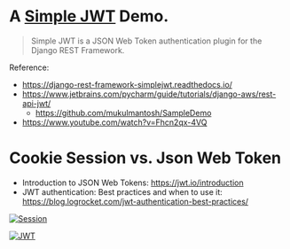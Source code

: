 # A [Simple JWT](https://github.com/jazzband/djangorestframework-simplejwt) Demo.

> Simple JWT is a JSON Web Token authentication plugin for the Django REST Framework.

Reference:
- https://django-rest-framework-simplejwt.readthedocs.io/
- https://www.jetbrains.com/pycharm/guide/tutorials/django-aws/rest-api-jwt/
    - https://github.com/mukulmantosh/SampleDemo
- https://www.youtube.com/watch?v=Fhcn2qx-4VQ


# Cookie Session vs. Json Web Token

- Introduction to JSON Web Tokens:
  https://jwt.io/introduction
- JWT authentication: Best practices and when to use it:
  https://blog.logrocket.com/jwt-authentication-best-practices/

[![Session](https://mermaid.ink/img/eyJjb2RlIjoic2VxdWVuY2VEaWFncmFtXG4gICAgcGFydGljaXBhbnQgRnJvbnQgRW5kXG4gICAgcGFydGljaXBhbnQgQmFjayBFbmRcbiAgICBGcm9udCBFbmQtPj5CYWNrIEVuZDogTG9naW4gUmVxdWVzdFxuICAgIE5vdGUgcmlnaHQgb2YgQmFjayBFbmQ6IFN0b3JlIFNlc3Npb25JRCBhbmQgaXRzIHZhbHVlIGluIFNlc3Npb25cbiAgICBCYWNrIEVuZC0-PkZyb250IEVuZDogUmVzcG9uc2UgYnJpbmcgU2Vzc2lvbklEXG4gICAgTm90ZSBsZWZ0IG9mIEZyb250IEVuZDogU3RvcmUgU2Vzc2lvbklEIEluIENvb2tpZVxuICAgIEZyb250IEVuZC0tPkJhY2sgRW5kOiBUaGUgUmVxdWVzdCBBZnRlciBMb2dpblxuICAgIEZyb250IEVuZC0-PkJhY2sgRW5kOiBUaGUgUmVxdWVzdCBCcmluZyBUb2tlblxuICAgIE5vdGUgcmlnaHQgb2YgQmFjayBFbmQ6IFZlcmlmeSB0aGF0IHRoZSBTZXNzaW9uSUQncyB2YWx1ZSBpcyB2YWxpZFxuICAgIEJhY2sgRW5kLT4-RnJvbnQgRW5kOiBSZXNwb25zZVxuICAgIEZyb250IEVuZC0-PkJhY2sgRW5kOiBTaWduIE91dCBvciBEZWxldGUgQWNjb3VudFxuICAgIE5vdGUgcmlnaHQgb2YgQmFjayBFbmQ6IFJlbW92ZSBTZXNzaW9uSUQgZnJvbSBTZXNzaW9uXG4gICAgQmFjayBFbmQtPj5Gcm9udCBFbmQ6IFJlc3BvbnNlXG4gICAgTm90ZSBsZWZ0IG9mIEZyb250IEVuZDogUmVtb3ZlIFNlc3Npb25JRCBmcm9tIGNvb2tpZSIsIm1lcm1haWQiOnsidGhlbWUiOiJkZWZhdWx0In0sInVwZGF0ZUVkaXRvciI6ZmFsc2UsImF1dG9TeW5jIjp0cnVlLCJ1cGRhdGVEaWFncmFtIjpmYWxzZX0)](https://mermaid-js.github.io/mermaid-live-editor/edit/##eyJjb2RlIjoic2VxdWVuY2VEaWFncmFtXG4gICAgcGFydGljaXBhbnQgRnJvbnQgRW5kXG4gICAgcGFydGljaXBhbnQgQmFjayBFbmRcbiAgICBGcm9udCBFbmQtPj5CYWNrIEVuZDogTG9naW4gUmVxdWVzdFxuICAgIE5vdGUgcmlnaHQgb2YgQmFjayBFbmQ6IEdlbmVyYXRlIEp3dCBUb2tlblxuICAgIEJhY2sgRW5kLT4-RnJvbnQgRW5kOiBSZXNwb25zZVxuICAgIE5vdGUgbGVmdCBvZiBGcm9udCBFbmQ6IFN0b3JlIEp3dCBUb2tlbiBJbiBMb2NhbFN0b3JhZ2VcbiAgICBGcm9udCBFbmQtLT5CYWNrIEVuZDogVGhlIFJlcXVlc3QgQWZ0ZXIgTG9naW5cbiAgICBGcm9udCBFbmQtPj5CYWNrIEVuZDogVGhlIFJlcXVlc3QgQnJpbmcgVG9rZW4gPGJyLz4gSW4gSGVhZGVyJ3MgQXV0aFxuICAgIE5vdGUgcmlnaHQgb2YgQmFjayBFbmQ6IFZlcmlmeSB0aGF0IHRoZSB0b2tlbiBpcyB2YWxpZFxuICAgIEJhY2sgRW5kLT4-RnJvbnQgRW5kOiBSZXNwb25zZVxuICAgIEZyb250IEVuZC0-PkJhY2sgRW5kOiBTaWduIE91dCBvciBEZWxldGUgQWNjb3VudFxuICAgIE5vdGUgcmlnaHQgb2YgQmFjayBFbmQ6IEFkZCB0aGUgdG9rZW4gdG8gYmxhY2tsaXN0XG4gICAgQmFjayBFbmQtPj5Gcm9udCBFbmQ6IFJlc3BvbnNlXG4gICAgTm90ZSBsZWZ0IG9mIEZyb250IEVuZDogUmVtb3ZlIHRva2VuIGZyb20gbG9jYWxTdG9yYWdlIiwibWVybWFpZCI6IntcbiAgXCJ0aGVtZVwiOiBcImRlZmF1bHRcIlxufSIsInVwZGF0ZUVkaXRvciI6ZmFsc2UsImF1dG9TeW5jIjp0cnVlLCJ1cGRhdGVEaWFncmFtIjpmYWxzZX0)

[![JWT](https://mermaid.ink/img/eyJjb2RlIjoic2VxdWVuY2VEaWFncmFtXG4gICAgcGFydGljaXBhbnQgRnJvbnQgRW5kXG4gICAgcGFydGljaXBhbnQgQmFjayBFbmRcbiAgICBGcm9udCBFbmQtPj5CYWNrIEVuZDogTG9naW4gUmVxdWVzdFxuICAgIE5vdGUgcmlnaHQgb2YgQmFjayBFbmQ6IEdlbmVyYXRlIEpzb24gV2ViIFRva2VuXG4gICAgQmFjayBFbmQtPj5Gcm9udCBFbmQ6IFJlc3BvbnNlXG4gICAgTm90ZSBsZWZ0IG9mIEZyb250IEVuZDogU3RvcmUgVG9rZW4gSW4gTG9jYWxTdG9yYWdlXG4gICAgRnJvbnQgRW5kLS0-QmFjayBFbmQ6IFRoZSBSZXF1ZXN0IEFmdGVyIExvZ2luXG4gICAgRnJvbnQgRW5kLT4-QmFjayBFbmQ6IFRoZSBSZXF1ZXN0IEJyaW5nIFRva2VuIDxici8-IEluIEhlYWRlcidzIEF1dGhcbiAgICBOb3RlIHJpZ2h0IG9mIEJhY2sgRW5kOiBWZXJpZnkgdGhhdCB0aGUgVG9rZW4gaXMgdmFsaWRcbiAgICBCYWNrIEVuZC0-PkZyb250IEVuZDogUmVzcG9uc2VcbiAgICBGcm9udCBFbmQtPj5CYWNrIEVuZDogU2lnbiBPdXQgb3IgRGVsZXRlIEFjY291bnRcbiAgICBOb3RlIHJpZ2h0IG9mIEJhY2sgRW5kOiBBZGQgdGhlIFRva2VuIHRvIGJsYWNrbGlzdFxuICAgIEJhY2sgRW5kLT4-RnJvbnQgRW5kOiBSZXNwb25zZVxuICAgIE5vdGUgbGVmdCBvZiBGcm9udCBFbmQ6IFJlbW92ZSBUb2tlbiBmcm9tIExvY2FsU3RvcmFnZSIsIm1lcm1haWQiOnsidGhlbWUiOiJkZWZhdWx0In0sInVwZGF0ZUVkaXRvciI6ZmFsc2UsImF1dG9TeW5jIjp0cnVlLCJ1cGRhdGVEaWFncmFtIjpmYWxzZX0)](https://mermaid-js.github.io/mermaid-live-editor/edit/##eyJjb2RlIjoic2VxdWVuY2VEaWFncmFtXG4gICAgcGFydGljaXBhbnQgRnJvbnQgRW5kXG4gICAgcGFydGljaXBhbnQgQmFjayBFbmRcbiAgICBGcm9udCBFbmQtPj5CYWNrIEVuZDogTG9naW4gUmVxdWVzdFxuICAgIE5vdGUgcmlnaHQgb2YgQmFjayBFbmQ6IEdlbmVyYXRlIEpzb24gV2ViIFRva2VuXG4gICAgQmFjayBFbmQtPj5Gcm9udCBFbmQ6IFJlc3BvbnNlXG4gICAgTm90ZSBsZWZ0IG9mIEZyb250IEVuZDogU3RvcmUgVG9rZW4gSW4gTG9jYWxTdG9yYWdlXG4gICAgRnJvbnQgRW5kLS0-QmFjayBFbmQ6IFRoZSBSZXF1ZXN0IEFmdGVyIExvZ2luXG4gICAgRnJvbnQgRW5kLT4-QmFjayBFbmQ6IFRoZSBSZXF1ZXN0IEJyaW5nIFRva2VuIDxici8-IEluIEhlYWRlcidzIEF1dGhcbiAgICBOb3RlIHJpZ2h0IG9mIEJhY2sgRW5kOiBWZXJpZnkgdGhhdCB0aGUgVG9rZW4gaXMgdmFsaWRcbiAgICBCYWNrIEVuZC0-PkZyb250IEVuZDogUmVzcG9uc2VcbiAgICBGcm9udCBFbmQtPj5CYWNrIEVuZDogU2lnbiBPdXQgb3IgRGVsZXRlIEFjY291bnRcbiAgICBOb3RlIHJpZ2h0IG9mIEJhY2sgRW5kOiBBZGQgdGhlIFRva2VuIHRvIGJsYWNrbGlzdFxuICAgIEJhY2sgRW5kLT4-RnJvbnQgRW5kOiBSZXNwb25zZVxuICAgIE5vdGUgbGVmdCBvZiBGcm9udCBFbmQ6IFJlbW92ZSBUb2tlbiBmcm9tIG9jYWxTdG9yYWdlIiwibWVybWFpZCI6IntcbiAgXCJ0aGVtZVwiOiBcImRlZmF1bHRcIlxufSIsInVwZGF0ZUVkaXRvciI6ZmFsc2UsImF1dG9TeW5jIjp0cnVlLCJ1cGRhdGVEaWFncmFtIjpmYWxzZX0)

# 